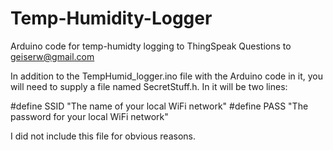 # Temp-Humidity-Logger
Arduino code for temp-humidty logging to ThingSpeak
Questions to geiserw@gmail.com

In addition to the TempHumid_logger.ino file with the Arduino code in it, you will need to supply a file named SecretStuff.h.
In it will be two lines:

#define SSID "The name of your local WiFi network"
#define PASS "The password for your local WiFi network"

I did not include this file for obvious reasons.
